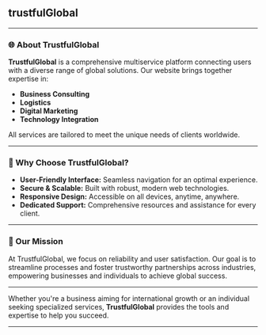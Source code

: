 ## trustfulGlobal
---

### 🌐 About TrustfulGlobal

**TrustfulGlobal** is a comprehensive multiservice platform connecting users with a diverse range of global solutions. Our website brings together expertise in:

- **Business Consulting**
- **Logistics**
- **Digital Marketing**
- **Technology Integration**

All services are tailored to meet the unique needs of clients worldwide.

---

### 🚀 Why Choose TrustfulGlobal?

- **User-Friendly Interface:** Seamless navigation for an optimal experience.
- **Secure & Scalable:** Built with robust, modern web technologies.
- **Responsive Design:** Accessible on all devices, anytime, anywhere.
- **Dedicated Support:** Comprehensive resources and assistance for every client.

---

### 🤝 Our Mission

At TrustfulGlobal, we focus on reliability and user satisfaction. Our goal is to streamline processes and foster trustworthy partnerships across industries, empowering businesses and individuals to achieve global success.

---

Whether you're a business aiming for international growth or an individual seeking specialized services, **TrustfulGlobal** provides the tools and expertise to help you succeed.

---